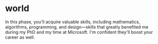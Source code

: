 # world
In this phase, you'll acquire valuable skills, including mathematics, algorithms, programming, and design—skills that greatly benefited me during my PhD and my time at Microsoft. I'm confident they'll boost your career as well.
